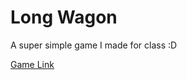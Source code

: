 # Long Wagon
A super simple game I made for class :D

[Game Link](https://comay.ca/games/LongWagon)
